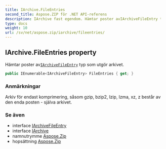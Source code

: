 ```yaml
---
title: IArchive.FileEntries
second_title: Aspose.ZIP för .NET API-referens
description: IArchive fast egendom. Hämtar poster avIArchiveFileEntry typ som utgör arkivet.
type: docs
weight: 10
url: /sv/net/aspose.zip/iarchive/fileentries/
---
```

## IArchive.FileEntries property

Hämtar poster av[`IArchiveFileEntry`](../../iarchivefileentry/) typ som utgör arkivet.

```csharp
public IEnumerable<IArchiveFileEntry> FileEntries { get; }
```

### Anmärkningar

Arkiv för endast komprimering, såsom gzip, bzip2, lzip, lzma, xz, z består av den enda posten - själva arkivet.

### Se även

* interface [IArchiveFileEntry](../../iarchivefileentry/)
* interface [IArchive](../)
* namnutrymme [Aspose.Zip](../../iarchive/)
* hopsättning [Aspose.Zip](../../../)


